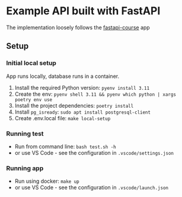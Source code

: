 # Example API built with FastAPI

The implementation loosely follows the [fastapi-course](https://github.com/Sanjeev-Thiyagarajan/fastapi-course) app

## Setup

### Initial local setup
App runs locally, database runs in a container.

1. Install the required Python version: `pyenv install 3.11`
1. Create the env: `pyenv shell 3.11 && pyenv which python | xargs poetry env use`
1. Install the project dependencies: `poetry install`
1. Install `pg_isready`: `sudo apt install postgresql-client`
1. Create .env.local file: `make local-setup`

### Running test
* Run from command line: `bash test.sh -h`
* or use VS Code - see the configuration in `.vscode/settings.json`

### Running app
* Run using docker: `make up`
* or use VS Code - see the configuration in `.vscode/launch.json`
